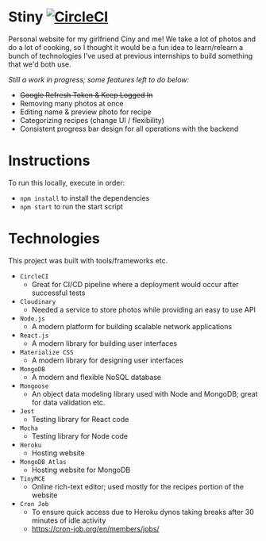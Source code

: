 # Stiny [![CircleCI](https://circleci.com/gh/sensui7/stiny-prod.svg?style=svg)](https://circleci.com/gh/sensui7/stiny-prod)
Personal website for my girlfriend Ciny and me! We take a lot of photos and do a lot of cooking, so I thought it would be a fun idea to learn/relearn a bunch of technologies I've used at previous internships to build something that we'd both use.

*Still a work in progress; some features left to do below:*
- ~~Google Refresh Token & Keep Logged In~~
- Removing many photos at once
- Editing name & preview photo for recipe
- Categorizing recipes (change UI / flexibility)
- Consistent progress bar design for all operations with the backend

# Instructions
To run this locally, execute in order:
- `npm install` to install the dependencies
- `npm start` to run the start script

# Technologies
This project was built with tools/frameworks etc.
- `CircleCI`
  - Great for CI/CD pipeline where a deployment would occur after successful tests
- `Cloudinary`
  - Needed a service to store photos while providing an easy to use API
- `Node.js`
  - A modern platform for building scalable network applications
- `React.js` 
  - A modern library for building user interfaces
- `Materialize CSS` 
  - A modern library for designing user interfaces
- `MongoDB`
  - A modern and flexible NoSQL database
- `Mongoose`
  - An object data modeling library used with Node and MongoDB; great for data validation etc.
- `Jest`
  - Testing library for React code
- `Mocha`
  - Testing library for Node code
- `Heroku`
  - Hosting website
- `MongoDB Atlas`
  - Hosting website for MongoDB
- `TinyMCE`
  - Online rich-text editor; used mostly for the recipes portion of the website
- `Cron Job`
  - To ensure quick access due to Heroku dynos taking breaks after 30 minutes of idle activity
  - https://cron-job.org/en/members/jobs/
